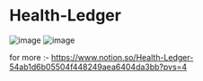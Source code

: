 # Health-Ledger

![image](https://github.com/user-attachments/assets/267f3aef-84da-4846-bd23-2681fe54819e)
![image](https://github.com/user-attachments/assets/9dfb78d6-04ea-460b-aaca-385a2db1fdc1)

for more :-
https://www.notion.so/Health-Ledger-54ab1d6b05504f448249aea6404da3bb?pvs=4
